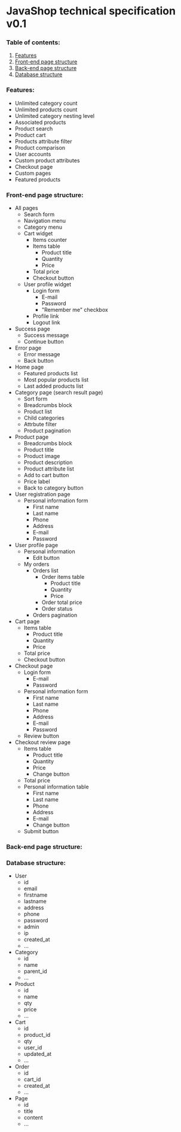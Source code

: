 # JavaShop technical specification v0.1

### Table of contents:
1. [Features](#features)
2. [Front-end page structure](#front-end-page-structure)
3. [Back-end page structure](#back-end-page-structure)
4. [Database structure](#database-structure)

### Features:
* Unlimited category count
* Unlimited products count
* Unlimited category nesting level
* Associated products
* Product search
* Product cart
* Products attribute filter
* Product comparison
* User accounts
* Custom product attributes
* Checkout page
* Custom pages
* Featured products


### Front-end page structure:
* All pages
  * Search form
  * Navigation menu
  * Category menu
  * Cart widget
    * Items counter
    * Items table
      * Product title
      * Quantity
      * Price
    * Total price
    * Checkout button
  * User profile widget
    * Login form
      * E-mail
      * Password
      * "Remember me" checkbox
    * Profile link
    * Logout link
* Success page
  * Success message
  * Continue button
* Error page
  * Error message
  * Back button
* Home page
  * Featured products list
  * Most popular products list
  * Last added products list
* Category page (search result page)
  * Sort form
  * Breadcrumbs block
  * Product list
  * Child categories
  * Attrbute filter
  * Product pagination
* Product page
  * Breadcrumbs block
  * Product title
  * Product image
  * Product description
  * Product attribute list
  * Add to cart button
  * Price label
  * Back to category button
* User registration page
  * Personal information form
    * First name
    * Last name
    * Phone
    * Address
    * E-mail
    * Password
* User profile page
  * Personal information
    * Edit button
  * My orders
    * Orders list
      * Order items table
        * Product title
        * Quantity
        * Price
      * Order total price
      * Order status
    * Orders pagination
* Cart page
  * Items table
    * Product title
    * Quantity
    * Price
  * Total price
  * Checkout button
* Checkout page
  * Login form
    * E-mail
    * Password
  * Personal information form
    * First name
    * Last name
    * Phone
    * Address
    * E-mail
    * Password
  * Review button
* Checkout review page
  * Items table
    * Product title
    * Quantity
    * Price
    * Change button
  * Total price
  * Personal information table
    * First name
    * Last name
    * Phone
    * Address
    * E-mail
    * Change button
  * Submit button

### Back-end page structure:


### Database structure:
* User
  * id
  * email
  * firstname
  * lastname
  * address
  * phone
  * password
  * admin
  * ip
  * created_at
  * ...
* Category
  * id
  * name
  * parent_id
  * ...
* Product
  * id
  * name
  * qty
  * price
  * ...
* Cart
  * id
  * product_id
  * qty
  * user_id
  * updated_at
  * ...
* Order
  * id
  * cart_id
  * created_at
  * ...
* Page
  * id
  * title
  * content
  * ...
